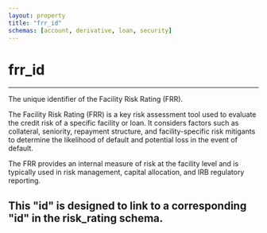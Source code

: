 ```yaml
---
layout: property
title: "frr_id"
schemas: [account, derivative, loan, security]
---
```


# frr_id

---

The unique identifier of the Facility Risk Rating (FRR).

The Facility Risk Rating (FRR) is a key risk assessment tool used to evaluate the credit risk of a specific facility or loan. It considers factors such as collateral, seniority, repayment structure, and facility-specific risk mitigants to determine the likelihood of default and potential loss in the event of default.

The FRR provides an internal measure of risk at the facility level and is typically used in risk management, capital allocation, and IRB regulatory reporting.

This "id" is designed to link to a corresponding "id" in the risk_rating schema.
---
